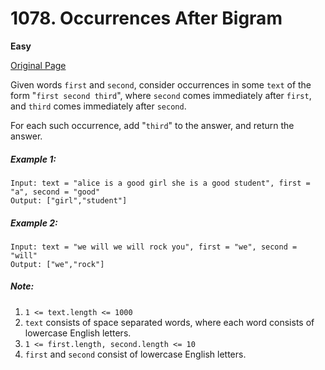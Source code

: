 # 1078. Occurrences After Bigram

**Easy**

[Original Page](https://leetcode.com/problems/bag-of-tokens/)

Given words `first` and `second`, consider occurrences in some `text` of the form "`first second third`", where `second` comes immediately after `first`, and `third` comes immediately after `second`.

For each such occurrence, add "`third`" to the answer, and return the answer.

##### Example 1:
```
Input: text = "alice is a good girl she is a good student", first = "a", second = "good"
Output: ["girl","student"]
```

##### Example 2: 
```
Input: text = "we will we will rock you", first = "we", second = "will"
Output: ["we","rock"]
```

##### Note:
1. `1 <= text.length <= 1000`
2. `text` consists of space separated words, where each word consists of lowercase English letters.
3. `1 <= first.length, second.length <= 10`
4. `first` and `second` consist of lowercase English letters.
